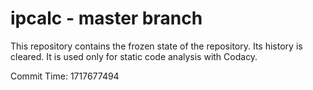 # ipcalc - master branch

This repository contains the frozen state of the repository.
Its history is cleared. It is used only for static code
analysis with Codacy.

Commit Time: 1717677494